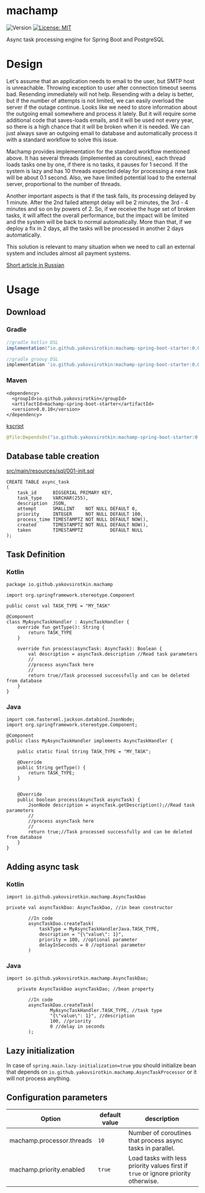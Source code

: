 # machamp

<p>
  <img alt="Version" src="https://img.shields.io/badge/version-0.0.10-blue.svg?cacheSeconds=2592000" />
  <a href="https://github.com/yakovsirotkin/machamp/blob/master/LICENSE">
    <img alt="License: MIT" src="https://img.shields.io/badge/License-MIT-yellow.svg"/>
  </a>
</p>
Async task processing engine for Spring Boot and PostgreSQL

# Design 
Let's assume that an application needs to email to the user, but SMTP host is unreachable. Throwing exception to user 
after connection timeout seems bad. Resending immediately will not help. Resending with a delay is better, but if the 
number of attempts is not limited, we can easily overload the server if the outage continue. Looks like we need to store information
about the outgoing email somewhere and process it lately. But it will require some additional code that saves-loads emails, and 
it will be used not every year, so there is a high chance that it will be broken when it is needed. 
We can just always save an outgoing email to database and automatically process it with a standard workflow to solve this
issue.   

Machamp provides implementation for the standard workflow mentioned above. It has several threads (implemented as coroutines), 
each thread loads tasks one by one, if there is no tasks, it pauses for 1 second. If the system is lazy and has 10 threads 
expected delay for processing a new task will be about 0.1 second. Also, we have limited potential load to the external server, 
proportional to the number of threads. 

Another important aspects is that if the task fails, its processing delayed by 1 minute. After the 2nd failed attempt delay 
will be 2 minutes, the 3rd - 4 minutes and so on by powers of 2. So, if we receive the huge set of broken tasks, 
it will affect the overall performance, but the impact will be limited and the system will be back to normal automatically. 
More than that, if we deploy a fix in 2 days, all the tasks will be processed in another 2 days automatically.

This solution is relevant to many situation when we need to call an external system and includes almost all payment 
systems.   

<a href="http://telamon.ru/articles/async.html">Short article in Russian</a>

# Usage

## Download

### Gradle

```gradle
//gradle kotlin DSL
implementation("io.github.yakovsirotkin:machamp-spring-boot-starter:0.0.10") 

//gradle groovy DSL
implementation 'io.github.yakovsirotkin:machamp-spring-boot-starter:0.0.10' 
```

### Maven

```maven
<dependency>
  <groupId>io.github.yakovsirotkin</groupId>
  <artifactId>machamp-spring-boot-starter</artifactId>
  <version>0.0.10</version>
</dependency>
```

[kscript](https://github.com/holgerbrandl/kscript)

```kotlin
@file:DependsOn("io.github.yakovsirotkin:machamp-spring-boot-starter:0.0.10")
```

## Database table creation
[src/main/resources/sql/001-init.sql](https://github.com/YakovSirotkin/machamp/blob/main/machamp-core/src/main/resources/sql/001-init.sql)
```
CREATE TABLE async_task
(
    task_id      BIGSERIAL PRIMARY KEY,
    task_type    VARCHAR(255),
    description  JSON,
    attempt      SMALLINT    NOT NULL DEFAULT 0,
    priority     INTEGER     NOT NULL DEFAULT 100,
    process_time TIMESTAMPTZ NOT NULL DEFAULT NOW(),
    created      TIMESTAMPTZ NOT NULL DEFAULT NOW(),
    taken        TIMESTAMPTZ          DEFAULT NULL
);
```
## Task Definition

### Kotlin
```
package io.github.yakovsirotkin.machamp

import org.springframework.stereotype.Component

public const val TASK_TYPE = "MY_TASK"

@Component
class MyAsyncTaskHandler : AsyncTaskHandler {
    override fun getType(): String {
        return TASK_TYPE
    }

    override fun process(asyncTask: AsyncTask): Boolean {
        val description = asyncTask.description //Read task parameters
        //
        //process asyncTask here
        //
        return true//Task processed successfully and can be deleted from database
    }
}
```

### Java
```
import com.fasterxml.jackson.databind.JsonNode;
import org.springframework.stereotype.Component;

@Component
public class MyAsyncTaskHandler implements AsyncTaskHandler {

    public static final String TASK_TYPE = "MY_TASK";

    @Override
    public String getType() {
        return TASK_TYPE;
    }


    @Override
    public boolean process(AsyncTask asyncTask) {
        JsonNode description = asyncTask.getDescription();//Read task parameters
        //
        //process asyncTask here
        //
        return true;//Task processed successfully and can be deleted from database        
    }
}
```
## Adding async task

### Kotlin
```
import io.github.yakovsirotkin.machamp.AsyncTaskDao

private val asyncTaskDao: AsyncTaskDao, //in bean constructor

        //In code 
        asyncTaskDao.createTask(
            taskType = MyAsyncTaskHandlerJava.TASK_TYPE,
            description = "{\"value\": 1}",
            priority = 100, //optional parameter
            delayInSeconds = 0 //optional parameter
        )
```

### Java

```
import io.github.yakovsirotkin.machamp.AsyncTaskDao;

    private AsyncTaskDao asyncTaskDao; //bean property
    
        //In code
        asyncTaskDao.createTask(
                MyAsyncTaskHandler.TASK_TYPE, //task type
                "{\"value\": 1}", //description
                100, //priority
                0 //delay in seconds
        );  
```
## Lazy initialization

In case of `spring.main.lazy-initialization=true` you should initialize bean that depends on
`io.github.yakovsirotkin.machamp.AsyncTaskProcessor` or it will not process anything.

## Configuration parameters

| Option                    | default value | description                                                                        |
|---------------------------|---------------|------------------------------------------------------------------------------------|
| machamp.processor.threads | `10`          | Number of coroutines that process async tasks in parallel.                         |
| machamp.priority.enabled  | `true` | Load tasks with less priority values first if `true` or ignore priority otherwise. |
 
